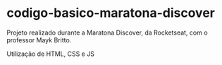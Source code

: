 # codigo-basico-maratona-discover

Projeto realizado durante a Maratona Discover, da Rocketseat, com o professor Mayk Britto. 

Utilização de HTML, CSS e JS
